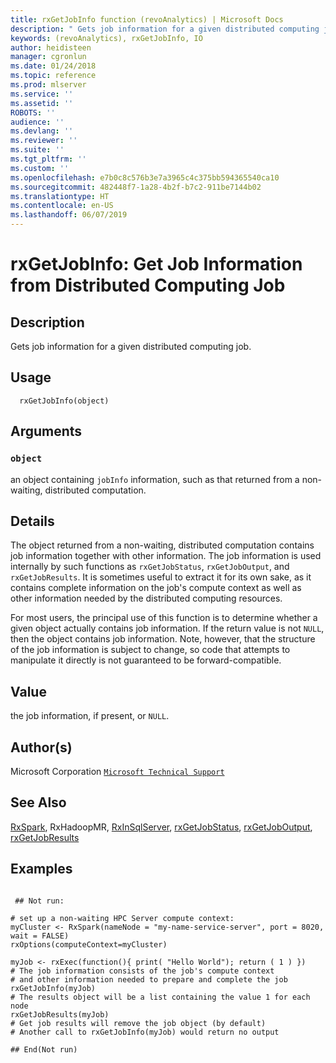 ```yaml
---
title: rxGetJobInfo function (revoAnalytics) | Microsoft Docs
description: " Gets job information for a given distributed computing job. "
keywords: (revoAnalytics), rxGetJobInfo, IO
author: heidisteen
manager: cgronlun
ms.date: 01/24/2018
ms.topic: reference
ms.prod: mlserver
ms.service: ''
ms.assetid: ''
ROBOTS: ''
audience: ''
ms.devlang: ''
ms.reviewer: ''
ms.suite: ''
ms.tgt_pltfrm: ''
ms.custom: ''
ms.openlocfilehash: e7b0c8c576b3e7a3965c4c375bb594365540ca10
ms.sourcegitcommit: 482448f7-1a28-4b2f-b7c2-911be7144b02
ms.translationtype: HT
ms.contentlocale: en-US
ms.lasthandoff: 06/07/2019
---
```

 # <a name="rxgetjobinfo--get-job-information-from-distributed-computing-job"></a>rxGetJobInfo:  Get Job Information from Distributed Computing Job  
 ## <a name="description"></a>Description

Gets job information for a given distributed computing job.



 ## <a name="usage"></a>Usage

```   
  rxGetJobInfo(object)

```


 ## <a name="arguments"></a>Arguments



 ### `object`
 an object containing `jobInfo` information, such as that returned from a non-waiting, distributed computation. 




 ## <a name="details"></a>Details

The object returned from a non-waiting, distributed computation contains job information together with other information.  The job information is used internally by such functions as `rxGetJobStatus`, `rxGetJobOutput`, and `rxGetJobResults`. It is sometimes useful to extract it for its own sake, as it contains complete information on the job's compute context as well as other information needed by the distributed computing resources.

For most users, the principal use of this function is to determine whether a given object actually contains job information. If the return value is not `NULL`, then the object contains job information. Note, however, that the structure of the job information is subject to change, so code that attempts to manipulate it directly is not guaranteed to be forward-compatible.


 ## <a name="value"></a>Value

the job information, if present, or `NULL`.

 ## <a name="authors"></a>Author(s)

Microsoft Corporation [`Microsoft Technical Support`](https://go.microsoft.com/fwlink/?LinkID=698556&clcid=0x409)



 ## <a name="see-also"></a>See Also

[RxSpark](RxSpark.md), RxHadoopMR, [RxInSqlServer](RxInSqlServer.md), [rxGetJobStatus](rxGetJobResults.md), [rxGetJobOutput](rxGetJobOutput.md), [rxGetJobResults](rxGetJobResults.md)

 ## <a name="examples"></a>Examples

 ```

  ## Not run:

# set up a non-waiting HPC Server compute context: 
myCluster <- RxSpark(nameNode = "my-name-service-server", port = 8020, wait = FALSE) 
rxOptions(computeContext=myCluster) 

myJob <- rxExec(function(){ print( "Hello World"); return ( 1 ) })
# The job information consists of the job's compute context
# and other information needed to prepare and complete the job
rxGetJobInfo(myJob)
# The results object will be a list containing the value 1 for each node
rxGetJobResults(myJob)
# Get job results will remove the job object (by default)
# Another call to rxGetJobInfo(myJob) would return no output

 ## End(Not run) 
```


